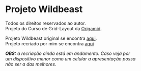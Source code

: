 # Projeto Wildbeast

Todos os direitos reservados ao autor.  
Projeto do Curso de Grid-Layout da [Origamid](https://origamid.com "Site Origamid").

Projeto Wildbeast original se encontra [aqui](https://origamid.com/projetos/wildbeast/ "Site").  
Projeto recriado por mim se encontra [aqui](https://benjamimcs.github.io/html_css/praticas/projeto%20wildbeast/ "Site")

***OBS:*** *a recriação ainda está em andamento. Caso veja por  
um dispositivo menor como um celular a apresentação possa  
não ser a das melhores.*